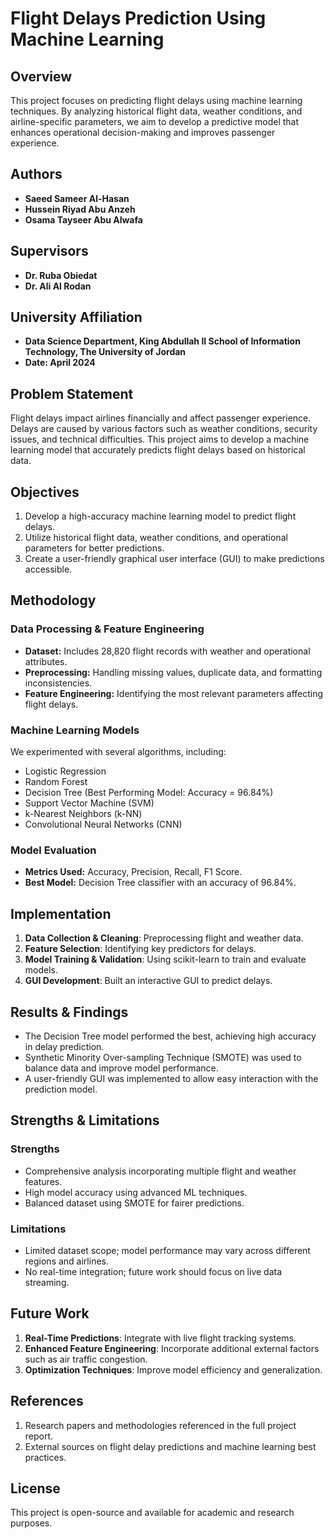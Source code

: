 # Flight Delays Prediction Using Machine Learning
 

## Overview
This project focuses on predicting flight delays using machine learning techniques. By analyzing historical flight data, weather conditions, and airline-specific parameters, we aim to develop a predictive model that enhances operational decision-making and improves passenger experience.

## Authors
- **Saeed Sameer Al-Hasan**
- **Hussein Riyad Abu Anzeh**
- **Osama Tayseer Abu Alwafa**

## Supervisors
- **Dr. Ruba Obiedat**
- **Dr. Ali Al Rodan**

## University Affiliation
- **Data Science Department, King Abdullah II School of Information Technology, The University of Jordan**
- **Date: April 2024**

## Problem Statement
Flight delays impact airlines financially and affect passenger experience. Delays are caused by various factors such as weather conditions, security issues, and technical difficulties. This project aims to develop a machine learning model that accurately predicts flight delays based on historical data.

## Objectives
1. Develop a high-accuracy machine learning model to predict flight delays.
2. Utilize historical flight data, weather conditions, and operational parameters for better predictions.
3. Create a user-friendly graphical user interface (GUI) to make predictions accessible.

## Methodology
### Data Processing & Feature Engineering
- **Dataset:** Includes 28,820 flight records with weather and operational attributes.
- **Preprocessing:** Handling missing values, duplicate data, and formatting inconsistencies.
- **Feature Engineering:** Identifying the most relevant parameters affecting flight delays.

### Machine Learning Models
We experimented with several algorithms, including:
- Logistic Regression
- Random Forest
- Decision Tree (Best Performing Model: Accuracy = 96.84%)
- Support Vector Machine (SVM)
- k-Nearest Neighbors (k-NN)
- Convolutional Neural Networks (CNN)

### Model Evaluation
- **Metrics Used:** Accuracy, Precision, Recall, F1 Score.
- **Best Model:** Decision Tree classifier with an accuracy of 96.84%.

## Implementation
1. **Data Collection & Cleaning**: Preprocessing flight and weather data.
2. **Feature Selection**: Identifying key predictors for delays.
3. **Model Training & Validation**: Using scikit-learn to train and evaluate models.
4. **GUI Development**: Built an interactive GUI to predict delays.

## Results & Findings
- The Decision Tree model performed the best, achieving high accuracy in delay prediction.
- Synthetic Minority Over-sampling Technique (SMOTE) was used to balance data and improve model performance.
- A user-friendly GUI was implemented to allow easy interaction with the prediction model.

## Strengths & Limitations
### Strengths
- Comprehensive analysis incorporating multiple flight and weather features.
- High model accuracy using advanced ML techniques.
- Balanced dataset using SMOTE for fairer predictions.

### Limitations
- Limited dataset scope; model performance may vary across different regions and airlines.
- No real-time integration; future work should focus on live data streaming.

## Future Work
1. **Real-Time Predictions**: Integrate with live flight tracking systems.
2. **Enhanced Feature Engineering**: Incorporate additional external factors such as air traffic congestion.
3. **Optimization Techniques**: Improve model efficiency and generalization.




## References
1. Research papers and methodologies referenced in the full project report.
2. External sources on flight delay predictions and machine learning best practices.

## License
This project is open-source and available for academic and research purposes.

